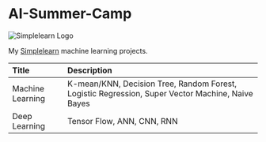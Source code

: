 # AI-Summer-Camp

![Simplelearn Logo](https://yt3.ggpht.com/ytc/AKedOLTaNnIZrEVNHk-OgfTRlO1n2aeAZ657f5FrG-5EaA=s176-c-k-c0x00ffffff-no-rj)

My [Simplelearn](https://www.youtube.com/playlist?list=PLEiEAq2VkUULYYgj13YHUWmRePqiu8Ddy) machine learning projects.

| Title | Description |
|:----------|:-------------|
| Machine Learning | K-mean/KNN, Decision Tree, Random Forest, Logistic Regression, Super Vector Machine, Naive Bayes |
| Deep Learning | Tensor Flow, ANN, CNN, RNN |
